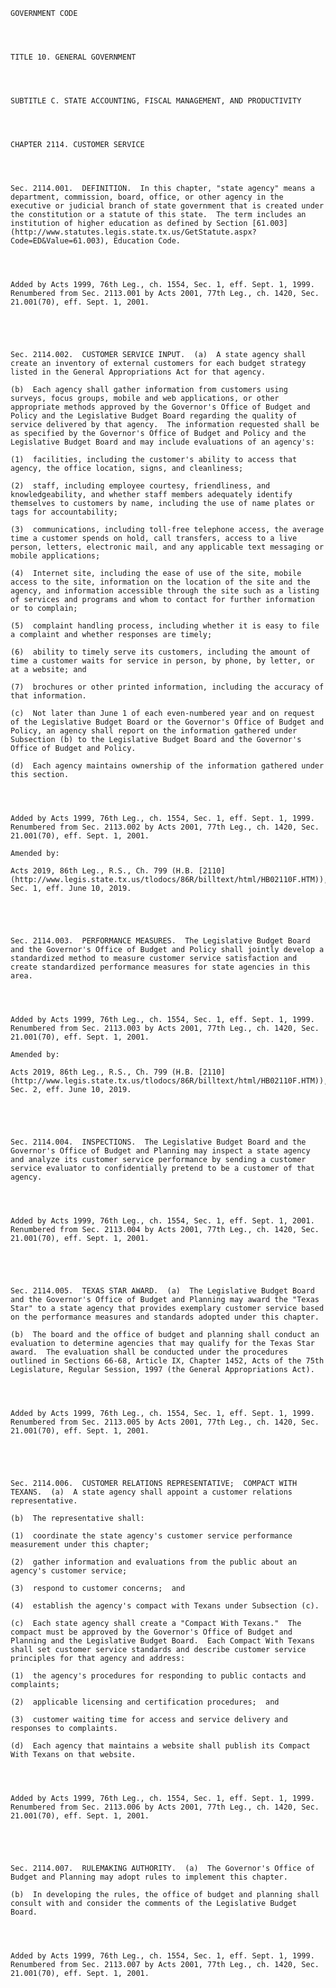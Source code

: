 ﻿
    
    
    	
    					
    
    
    GOVERNMENT CODE
    
      
    
    
    TITLE 10. GENERAL GOVERNMENT
    
      
    
    
    SUBTITLE C. STATE ACCOUNTING, FISCAL MANAGEMENT, AND PRODUCTIVITY
    
      
    
    
    CHAPTER 2114. CUSTOMER SERVICE
    
      
    
    
    Sec. 2114.001.  DEFINITION.  In this chapter, "state agency" means a department, commission, board, office, or other agency in the executive or judicial branch of state government that is created under the constitution or a statute of this state.  The term includes an institution of higher education as defined by Section [61.003](http://www.statutes.legis.state.tx.us/GetStatute.aspx?Code=ED&Value=61.003), Education Code.
    
    
    
    
    Added by Acts 1999, 76th Leg., ch. 1554, Sec. 1, eff. Sept. 1, 1999.  Renumbered from Sec. 2113.001 by Acts 2001, 77th Leg., ch. 1420, Sec. 21.001(70), eff. Sept. 1, 2001.
    
    
    
    
    
    Sec. 2114.002.  CUSTOMER SERVICE INPUT.  (a)  A state agency shall create an inventory of external customers for each budget strategy listed in the General Appropriations Act for that agency.
    
    (b)  Each agency shall gather information from customers using surveys, focus groups, mobile and web applications, or other appropriate methods approved by the Governor's Office of Budget and Policy and the Legislative Budget Board regarding the quality of service delivered by that agency.  The information requested shall be as specified by the Governor's Office of Budget and Policy and the Legislative Budget Board and may include evaluations of an agency's:
    
    (1)  facilities, including the customer's ability to access that agency, the office location, signs, and cleanliness;
    
    (2)  staff, including employee courtesy, friendliness, and knowledgeability, and whether staff members adequately identify themselves to customers by name, including the use of name plates or tags for accountability;
    
    (3)  communications, including toll-free telephone access, the average time a customer spends on hold, call transfers, access to a live person, letters, electronic mail, and any applicable text messaging or mobile applications;
    
    (4)  Internet site, including the ease of use of the site, mobile access to the site, information on the location of the site and the agency, and information accessible through the site such as a listing of services and programs and whom to contact for further information or to complain;
    
    (5)  complaint handling process, including whether it is easy to file a complaint and whether responses are timely;
    
    (6)  ability to timely serve its customers, including the amount of time a customer waits for service in person, by phone, by letter, or at a website; and
    
    (7)  brochures or other printed information, including the accuracy of that information.
    
    (c)  Not later than June 1 of each even-numbered year and on request of the Legislative Budget Board or the Governor's Office of Budget and Policy, an agency shall report on the information gathered under Subsection (b) to the Legislative Budget Board and the Governor's Office of Budget and Policy.
    
    (d)  Each agency maintains ownership of the information gathered under this section.
    
    
    
    
    Added by Acts 1999, 76th Leg., ch. 1554, Sec. 1, eff. Sept. 1, 1999.  Renumbered from Sec. 2113.002 by Acts 2001, 77th Leg., ch. 1420, Sec. 21.001(70), eff. Sept. 1, 2001.
    
    Amended by: 
    
    Acts 2019, 86th Leg., R.S., Ch. 799 (H.B. [2110](http://www.legis.state.tx.us/tlodocs/86R/billtext/html/HB02110F.HTM)), Sec. 1, eff. June 10, 2019.
    
    
    
    
    
    Sec. 2114.003.  PERFORMANCE MEASURES.  The Legislative Budget Board and the Governor's Office of Budget and Policy shall jointly develop a standardized method to measure customer service satisfaction and create standardized performance measures for state agencies in this area.
    
    
    
    
    Added by Acts 1999, 76th Leg., ch. 1554, Sec. 1, eff. Sept. 1, 1999.  Renumbered from Sec. 2113.003 by Acts 2001, 77th Leg., ch. 1420, Sec. 21.001(70), eff. Sept. 1, 2001.
    
    Amended by: 
    
    Acts 2019, 86th Leg., R.S., Ch. 799 (H.B. [2110](http://www.legis.state.tx.us/tlodocs/86R/billtext/html/HB02110F.HTM)), Sec. 2, eff. June 10, 2019.
    
    
    
    
    
    Sec. 2114.004.  INSPECTIONS.  The Legislative Budget Board and the Governor's Office of Budget and Planning may inspect a state agency and analyze its customer service performance by sending a customer service evaluator to confidentially pretend to be a customer of that agency.
    
    
    
    
    Added by Acts 1999, 76th Leg., ch. 1554, Sec. 1, eff. Sept. 1, 2001.  Renumbered from Sec. 2113.004 by Acts 2001, 77th Leg., ch. 1420, Sec. 21.001(70), eff. Sept. 1, 2001.
    
    
    
    
    
    Sec. 2114.005.  TEXAS STAR AWARD.  (a)  The Legislative Budget Board and the Governor's Office of Budget and Planning may award the "Texas Star" to a state agency that provides exemplary customer service based on the performance measures and standards adopted under this chapter.
    
    (b)  The board and the office of budget and planning shall conduct an evaluation to determine agencies that may qualify for the Texas Star award.  The evaluation shall be conducted under the procedures outlined in Sections 66-68, Article IX, Chapter 1452, Acts of the 75th Legislature, Regular Session, 1997 (the General Appropriations Act).
    
    
    
    
    Added by Acts 1999, 76th Leg., ch. 1554, Sec. 1, eff. Sept. 1, 1999.  Renumbered from Sec. 2113.005 by Acts 2001, 77th Leg., ch. 1420, Sec. 21.001(70), eff. Sept. 1, 2001.
    
    
    
    
    
    Sec. 2114.006.  CUSTOMER RELATIONS REPRESENTATIVE;  COMPACT WITH TEXANS.  (a)  A state agency shall appoint a customer relations representative.
    
    (b)  The representative shall:
    
    (1)  coordinate the state agency's customer service performance measurement under this chapter;
    
    (2)  gather information and evaluations from the public about an agency's customer service;
    
    (3)  respond to customer concerns;  and
    
    (4)  establish the agency's compact with Texans under Subsection (c).
    
    (c)  Each state agency shall create a "Compact With Texans."  The compact must be approved by the Governor's Office of Budget and Planning and the Legislative Budget Board.  Each Compact With Texans shall set customer service standards and describe customer service principles for that agency and address:
    
    (1)  the agency's procedures for responding to public contacts and complaints;
    
    (2)  applicable licensing and certification procedures;  and
    
    (3)  customer waiting time for access and service delivery and responses to complaints.
    
    (d)  Each agency that maintains a website shall publish its Compact With Texans on that website.
    
    
    
    
    Added by Acts 1999, 76th Leg., ch. 1554, Sec. 1, eff. Sept. 1, 1999.  Renumbered from Sec. 2113.006 by Acts 2001, 77th Leg., ch. 1420, Sec. 21.001(70), eff. Sept. 1, 2001.
    
    
    
    
    
    Sec. 2114.007.  RULEMAKING AUTHORITY.  (a)  The Governor's Office of Budget and Planning may adopt rules to implement this chapter.
    
    (b)  In developing the rules, the office of budget and planning shall consult with and consider the comments of the Legislative Budget Board.
    
    
    
    
    Added by Acts 1999, 76th Leg., ch. 1554, Sec. 1, eff. Sept. 1, 1999.  Renumbered from Sec. 2113.007 by Acts 2001, 77th Leg., ch. 1420, Sec. 21.001(70), eff. Sept. 1, 2001.
    
    
    
    
    				
